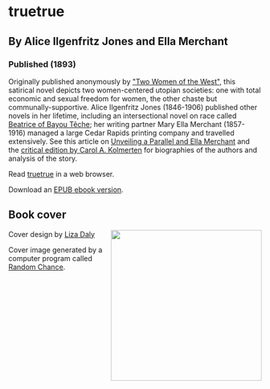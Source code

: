 # truetrue
## By Alice Ilgenfritz Jones and Ella Merchant
### Published (1893)

  Originally published anonymously by ["Two Women of the
  West"](http://www.sf-encyclopedia.com/entry/two_women_of_the_west),
  this satirical novel depicts two women-centered utopian societies: one
  with total economic and sexual freedom for women, the other chaste but
  communally-supportive. Alice Ilgenfritz Jones (1846-1906) published
  other novels in her lifetime, including an intersectional novel on
  race called [Beatrice of Bayou
  Têche](https://uwpress.wisc.edu/books/0679.htm); her writing partner
  Mary Ella Merchant (1857-1916) managed a large Cedar Rapids printing
  company and travelled extensively. See this article on [Unveiling a
  Parallel and Ella
  Merchant](https://lizadaly.com/pages/utopian-novels/unveiling-a-parallel.html)
  and the [critical edition by Carol A.
  Kolmerten](https://play.google.com/store/books/details?id=8GD9gU8Dlw4C&rdid=book-8GD9gU8Dlw4C&rdot=1&source=gbs_vpt_read)
  for biographies of the authors and analysis of the story.


Read [truetrue](https://lizadaly.github.io/utopia-novels/books/unveiling-a-parallel/unveiling-a-parallel.html) in a web browser.

Download an [EPUB ebook version](https://lizadaly.github.io/utopia-novels/books/unveiling-a-parallel/unveiling-a-parallel.epub).

## Book cover
<img src="https://lizadaly.github.io/utopia-novels/books/unveiling-a-parallel/cover.png" height="300" align="right">

Cover design by [Liza Daly](https://lizadaly.com)

Cover image generated by a computer program called [Random
Chance](https://medium.com/@liza/rando-beauty-4bb5c4b8bd91).
